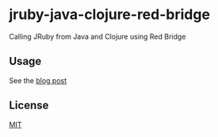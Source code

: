 # jruby-java-clojure-red-bridge

Calling JRuby from Java and Clojure using Red Bridge

## Usage

See the [blog post](http://ianrumford.github.io/blog/2013/09/20/calling-jruby-from-java-and-clojure-using-red-bridge/)

## License

[MIT](http://opensource.org/licenses/MIT)

